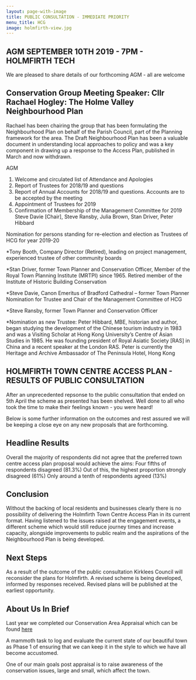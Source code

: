 ```yaml
---
layout: page-with-image
title: PUBLIC CONSULTATION - IMMEDIATE PRIORITY
menu_title: HCG
image: holmfirth-view.jpg
---
```


## AGM SEPTEMBER 10TH 2019 - 7PM - HOLMFIRTH TECH

We are pleased to share details of our forthcoming AGM - all are welcome

## Conservation Group Meeting Speaker: Cllr Rachael Hogley: The Holme Valley Neighbourhood Plan 

Rachael has been chairing the group that has been formulating the Neighbourhood Plan on behalf of the Parish Council, part of the Planning framework for the area. The Draft Neighbourhood Plan has been a valuable document in understanding local approaches to policy and was a key component in drawing up a response to the Access Plan, published in March and now withdrawn. 

AGM 
1. Welcome and circulated list of Attendance and Apologies 
2. Report of Trustees for 2018/19 and questions 
3. Report of Annual Accounts for 2018/19 and questions. Accounts are to be accepted by the meeting 
4. Appointment of Trustees for 2019 
5. Confirmation of Membership of the Management Committee for 2019 Steve Davie [Chair], Steve Ransby, Julia Brown, Stan Driver, Peter Hibbard 

Nomination for persons standing for re-election and election as Trustees of HCG for year 2019-20 

*Tony Booth, Company Director (Retired), leading on project management, experienced trustee of other community boards

*Stan Driver, former Town Planner and Conservation Officer, Member of the Royal Town Planning Institute (MRTPI) since 1965. Retired member of the Institute of Historic Building Conservation

*Steve Davie, Canon Emeritus of Bradford Cathedral – former Town Planner Nomination for Trustee and Chair of the Management Committee of HCG 

*Steve Ransby, former Town Planner and Conservation Officer

*Nomination as new Trustee: Peter Hibbard, MBE, historian and author, began studying the development of the Chinese tourism industry in 1983 and was a Visiting Scholar at Hong Kong University’s Centre of Asian Studies in 1985. He was founding president of Royal Asiatic Society [RAS] in China and a recent speaker at the London RAS. Peter is currently the Heritage and Archive Ambassador of The Peninsula Hotel, Hong Kong

## HOLMFIRTH TOWN CENTRE ACCESS PLAN - RESULTS OF PUBLIC CONSULTATION

After an unprecedented repsonse to the public consultation that ended on 5th April the scheme as presented has been shelved. Well done to all who took the time to make their feelings known - you were heard!

Below is some further information on the outcomes and rest assured we will be keeping a close eye on any new proposals that are forthcoming.

## Headline Results
Overall the majority of respondents did not agree that the preferred town centre access plan proposal would achieve the aims:
Four fifths of respondents disagreed (81.3%)
Out of this, the highest proportion strongly disagreed (61%)
Only around a tenth of respondents agreed (13%)
## Conclusion
Without the backing of local residents and businesses clearly there is no possibility of delivering the Holmfirth Town Centre Access Plan in its current format. Having listened to the issues raised at the engagement events, a different scheme which would still reduce journey times and increase capacity, alongside improvements to public realm and the aspirations of the Neighbourhood Plan is being developed. 
## Next Steps
As a result of the outcome of the public consultation Kirklees Council will reconsider the plans for Holmfirth. A revised scheme is being developed, informed by responses received. Revised plans will be published at the earliest opportunity.

## About Us In Brief
Last year we completed our Conservation Area Appraisal which can be found [here](/Appraisal/) 

A mammoth task to log and evaluate the current state of our beautiful town as Phase 1 of ensuring that we can keep it in the style to which we have all become accustomed.

One of our main goals post appraisal is to raise awareness of the conservation issues, large and small, which affect the town.





